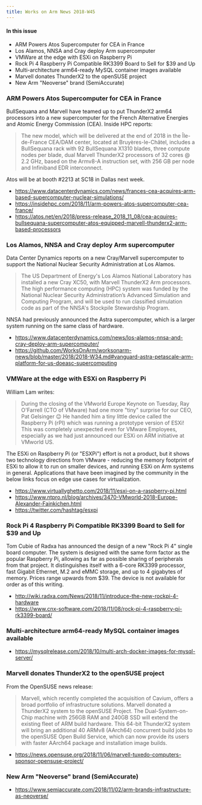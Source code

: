 ```yaml
---
title: Works on Arm News 2018-W45
---
```


#### In this issue

* ARM Powers Atos Supercomputer for CEA in France
* Los Alamos, NNSA and Cray deploy Arm supercomputer
* VMWare at the edge with ESXi on Raspberry Pi
* Rock Pi 4 Raspberry Pi Compatible RK3399 Board to Sell for $39 and Up
* Multi-architecture arm64-ready MySQL container images available
* Marvell donates ThunderX2 to the openSUSE project
* New Arm "Neoverse" brand (SemiAccurate)

### ARM Powers Atos Supercomputer for CEA in France

BullSequana and Marvell have teamed up to put ThunderX2
arm64 processors into a new supercomputer for the French
Alternative Energies and Atomic Energy Commission (CEA).
Inside HPC reports:

> The new model, which will be delivered at the end of 
2018 in the Île-de-France CEA/DAM center, located at 
Bruyères-le-Châtel, includes a BullSequana rack with 
92 BullSequana X1310 blades, three compute nodes per 
blade, dual Marvell ThunderX2 processors of 32 cores 
@ 2.2 GHz, based on the Armv8-A instruction set, with 
256 GB per node and Infiniband EDR interconnect. 

Atos will be at booth #2213 at SC18 in Dallas next week.

* https://www.datacenterdynamics.com/news/frances-cea-acquires-arm-based-supercomputer-nuclear-simulations/
* https://insidehpc.com/2018/11/arm-powers-atos-supercomputer-cea-france/
* https://atos.net/en/2018/press-release_2018_11_08/cea-acquires-bullsequana-supercomputer-atos-equipped-marvell-thunderx2-arm-based-processors

### Los Alamos, NNSA and Cray deploy Arm supercomputer

Data Center Dynamics reports on a new Cray/Marvell supercomputer
to support the National Nuclear Security Administration at Los Alamos.

> The US Department of Energy's Los Alamos National Laboratory 
has installed a new Cray XC50, with Marvell ThunderX2 Arm processors. 
The high performance computing (HPC) system was funded by the 
National Nuclear Security Administration’s Advanced Simulation 
and Computing Program, and will be used to run classified 
simulation code as part of the NNSA's Stockpile Stewardship Program.

NNSA had previously announced the Astra supercomputer, which
is a larger system running on the same class of hardware.

* https://www.datacenterdynamics.com/news/los-alamos-nnsa-and-cray-deploy-arm-supercomputer/
* https://github.com/WorksOnArm/worksonarm-news/blob/master/2018/2018-W34.md#vanguard-astra-petascale-arm-platform-for-us-doeasc-supercomputing

### VMWare at the edge with ESXi on Raspberry Pi

William Lam writes:

> During the closing of the VMworld Europe Keynote on Tuesday, Ray O'Farrell 
(CTO of VMware) had one more "tiny" surprise for our CEO, Pat Gelsinger 😉 
He handed him a tiny little device called the Raspberry Pi (rPI) which was 
running a prototype version of ESXi! This was completely unexpected even 
for VMware Employees, especially as we had just announced our ESXi on ARM 
initiative at VMworld US. 

The ESXi on Raspberry Pi (or "ESXPi") effort is not a product, but
it shows two technology directions from VMware - reducing the memory
footprint of ESXi to allow it to run on smaller devices, and running
ESXi on Arm systems in general. Applications that have been imagined
by the community in the below links focus on edge use cases for virtualization.

* https://www.virtuallyghetto.com/2018/11/esxi-on-a-raspberry-pi.html
* https://www.ntpro.nl/blog/archives/3470-VMworld-2018-Europe-Alexander-Fainkichen.html
* https://twitter.com/hashtag/esxpi

### Rock Pi 4 Raspberry Pi Compatible RK3399 Board to Sell for $39 and Up

Tom Cubie of Radxa has announced the design of a new "Rock Pi 4" single
board computer. The system is designed with the same form factor as the
popular Raspberry Pi, allowing as far as possible sharing of peripherals
from that project. It distinguishes itself with a 6-core RK3399 processor,
fast Gigabit Ethernet, M.2 and eMMC storage, and up to 4 gigabytes of memory. Prices
range upwards from $39. The device is not available for order as of this writing.

* http://wiki.radxa.com/News/2018/11/introduce-the-new-rockpi-4-hardware
* https://www.cnx-software.com/2018/11/08/rock-pi-4-raspberry-pi-rk3399-board/

### Multi-architecture arm64-ready MySQL container images available

* https://mysqlrelease.com/2018/10/multi-arch-docker-images-for-mysql-server/

### Marvell donates ThunderX2 to the openSUSE project

From the OpenSUSE news release:

> Marvell, which recently completed the acquisition of Cavium, 
offers a broad portfolio of infrastructure solutions. Marvell 
donated a ThunderX2 system to the openSUSE Project. The Dual-System-on-Chip 
machine with 256GB RAM and 240GB SSD will extend the existing fleet of 
ARM build hardware. This 64-bit ThunderX2 system will bring an additional 
40 ARMv8 (AArch64) concurrent build jobs to the openSUSE Open Build Service, 
which can now provide its users with faster AArch64 package and installation image builds.

* https://news.opensuse.org/2018/11/06/marvell-tuxedo-computers-sponsor-opensuse-project/

### New Arm "Neoverse" brand (SemiAccurate)

* https://www.semiaccurate.com/2018/11/02/arm-brands-infrastructure-as-neoverse/
